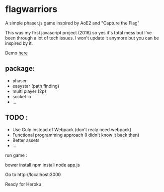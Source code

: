 # flagwarriors
A simple phaser.js game inspired by AoE2 and "Capture the Flag"

This was my first javascript project (2016) so yes it's total mess but I've been through a lot of tech issues.
I won't update it anymore but you can be inspired by it.

Demo [here](https://flagwarriors.herokuapp.com)

## package: 
* phaser
* easystar (path finding)
* multi player (2p)
* socket.io
* ...

## TODO : 
* Use Gulp instead of Webpack (don't realy need webpack)
* Functional programming approach (I didn't know it back then)
* Better assets
* ...

run game :

bower install
npm install
node app.js

Go to http://localhost:3000

Ready for Heroku

